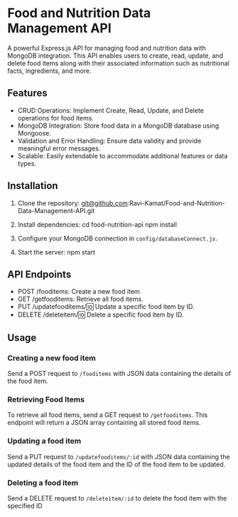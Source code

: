 # Food and Nutrition Data Management API

A powerful Express.js API for managing food and nutrition data with MongoDB integration. This API enables users to create, read, update, and delete food items along with their associated information such as nutritional facts, ingredients, and more.

## Features

- CRUD Operations: Implement Create, Read, Update, and Delete operations for food items.
- MongoDB Integration: Store food data in a MongoDB database using Mongoose.
- Validation and Error Handling: Ensure data validity and provide meaningful error messages.
- Scalable: Easily extendable to accommodate additional features or data types.

## Installation

1. Clone the repository: git@github.com:Ravi-Kamat/Food-and-Nutrition-Data-Management-API.git

2. Install dependencies: cd food-nutrition-api
   npm install

3. Configure your MongoDB connection in `config/databaseConnect.js`.

4. Start the server: npm start

## API Endpoints

- POST /fooditems: Create a new food item.
- GET /getfooditems: Retrieve all food items.
- PUT /updatefooditems/:id: Update a specific food item by ID.
- DELETE /deleteitem/:id: Delete a specific food item by ID.

## Usage

### Creating a new food item

Send a POST request to `/fooditems` with JSON data containing the details of the food item.

### Retrieving Food Items

To retrieve all food items, send a GET request to `/getfooditems`. This endpoint will return a JSON array containing all stored food items.

### Updating a food item

Send a PUT request to `/updatefooditems/:id` with JSON data containing the updated details of the food item and the ID of the food item to be updated.

### Deleting a food item

Send a DELETE request to `/deleteitem/:id` to delete the food item with the specified ID
